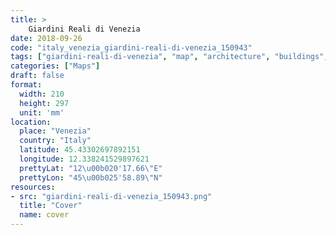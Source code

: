 ```yaml
---
title: > 
    Giardini Reali di Venezia
date: 2018-09-26
code: "italy_venezia_giardini-reali-di-venezia_150943"
tags: ["giardini-reali-di-venezia", "map", "architecture", "buildings", "Venezia", "Italy"]
categories: ["Maps"]
draft: false
format:
  width: 210
  height: 297
  unit: 'mm'
location:
  place: "Venezia"
  country: "Italy"
  latitude: 45.43302697892151
  longitude: 12.338241529897621
  prettyLat: "12\u00b020'17.66\"E"
  prettyLon: "45\u00b025'58.89\"N"
resources:
- src: "giardini-reali-di-venezia_150943.png"
  title: "Cover"
  name: cover
---
```

